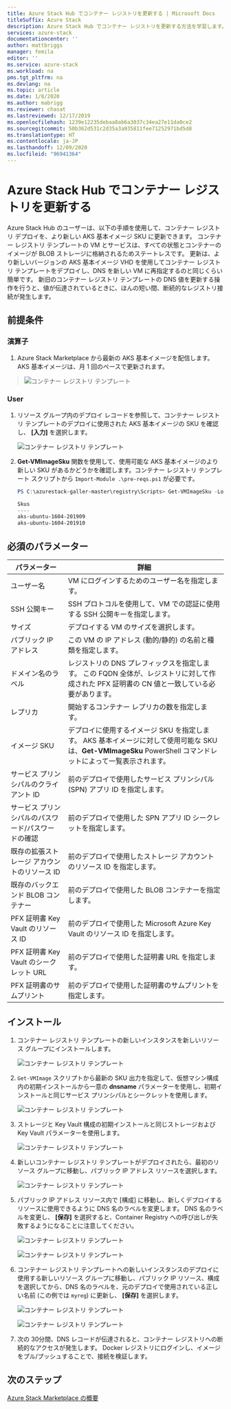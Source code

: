 ```yaml
---
title: Azure Stack Hub でコンテナー レジストリを更新する | Microsoft Docs
titleSuffix: Azure Stack
description: Azure Stack Hub でコンテナー レジストリを更新する方法を学習します。
services: azure-stack
documentationcenter: ''
author: mattbriggs
manager: femila
editor: ''
ms.service: azure-stack
ms.workload: na
pms.tgt_pltfrm: na
ms.devlang: na
ms.topic: article
ms.date: 1/8/2020
ms.author: mabrigg
ms.reviewer: chasat
ms.lastreviewed: 12/17/2019
ms.openlocfilehash: 1239e12235debaa8ab6a3037c34ea27e11da0ce2
ms.sourcegitcommit: 50b362d531c2d35a3a935811fee71252971bd5d8
ms.translationtype: HT
ms.contentlocale: ja-JP
ms.lasthandoff: 12/09/2020
ms.locfileid: "96941364"
---
```

# <a name="update-the-container-registry-in-azure-stack-hub"></a>Azure Stack Hub でコンテナー レジストリを更新する

Azure Stack Hub のユーザーは、以下の手順を使用して、コンテナー レジストリ デプロイを、より新しい AKS 基本イメージ SKU に更新できます。 コンテナー レジストリ テンプレートの VM とサービスは、すべての状態とコンテナーのイメージが BLOB ストレージに格納されるためステートレスです。 更新は、より新しいバージョンの AKS 基本イメージ VHD を使用してコンテナー レジストリ テンプレートをデプロイし、DNS を新しい VM に再指定するのと同じくらい簡単です。 新旧のコンテナー レジストリ テンプレートの DNS 値を更新する操作を行うと、値が伝達されているときに、ほんの短い間、断続的なレジストリ接続が発生します。

## <a name="prerequisites"></a>前提条件

### <a name="operator"></a>演算子

1.  Azure Stack Marketplace から最新の AKS 基本イメージを配信します。 AKS 基本イメージは、月 1 回のペースで更新されます。

> ![コンテナー レジストリ テンプレート](./media/container-registry-template-updating-tzl/image1.png)

### <a name="user"></a>User

1.  リソース グループ内のデプロイ レコードを参照して、コンテナー レジストリ テンプレートのデプロイに使用された AKS 基本イメージの SKU を確認し、 **[入力]** を選択します。

    ![コンテナー レジストリ テンプレート](./media/container-registry-template-updating-tzl/image2.png)

2.  **Get-VMImageSku** 関数を使用して、使用可能な AKS 基本イメージのより新しい SKU があるかどうかを確認します。コンテナー レジストリ テンプレート スクリプトから `Import-Module .\pre-reqs.ps1` が必要です。

    ```powershell  
    PS C:\azurestack-galler-master\registry\Scripts> Get-VMImageSku -Location Shanghai
    
    Skus                  
    ----                  
    aks-ubuntu-1604-201909
    aks-ubuntu-1604-201910 
    ```

## <a name="parameters-required"></a>必須のパラメーター

| パラメーター | 詳細 |
| --- | --- |
| ユーザー名 | VM にログインするためのユーザー名を指定します。 |
| SSH 公開キー | SSH プロトコルを使用して、VM での認証に使用する SSH 公開キーを指定します。 |
| サイズ | デプロイする VM のサイズを選択します。 |
| パブリック IP アドレス | この VM の IP アドレス (動的/静的) の名前と種類を指定します。 |
| ドメイン名のラベル | レジストリの DNS プレフィックスを指定します。 この FQDN 全体が、レジストリに対して作成された PFX 証明書の CN 値と一致している必要があります。 |
| レプリカ | 開始するコンテナー レプリカの数を指定します。 |
| イメージ SKU | デプロイに使用するイメージ SKU を指定します。 AKS 基本イメージに対して使用可能な SKU は、**Get-VMImageSku** PowerShell コマンドレットによって一覧表示されます。 |
| サービス プリンシパルのクライアント ID | 前のデプロイで使用したサービス プリンシパル (SPN) アプリ ID を指定します。 |
| サービス プリンシパルのパスワード/パスワードの確認 | 前のデプロイで使用した SPN アプリ ID シークレットを指定します。 |
| 既存の拡張ストレージ アカウントのリソース ID | 前のデプロイで使用したストレージ アカウントのリソース ID を指定します。 |
| 既存のバックエンド BLOB コンテナー | 前のデプロイで使用した BLOB コンテナーを指定します。 |
| PFX 証明書 Key Vault のリソース ID | 前のデプロイで使用した Microsoft Azure Key Vault のリソース ID を指定します。 |
| PFX 証明書 Key Vault のシークレット URL | 前のデプロイで使用した証明書 URL を指定します。 |
| PFX 証明書のサムプリント | 前のデプロイで使用した証明書のサムプリントを指定します。 |

## <a name="installation"></a>インストール

1.  コンテナー レジストリ テンプレートの新しいインスタンスを新しいリソース グループにインストールします。

    ![コンテナー レジストリ テンプレート](./media/container-registry-template-updating-tzl/image3.png)

2.  `Get-VMImage` スクリプトから最新の SKU 出力を指定して、仮想マシン構成内の初期インストールから一意の **dnsname** パラメーターを使用し、初期インストールと同じサービス プリンシパルとシークレットを使用します。

    ![コンテナー レジストリ テンプレート](./media/container-registry-template-updating-tzl/image4.png)

3.  ストレージと Key Vault 構成の初期インストールと同じストレージおよび Key Vault パラメーターを使用します。

    ![コンテナー レジストリ テンプレート](./media/container-registry-template-updating-tzl/image5.png)

1.  新しいコンテナー レジストリ テンプレートがデプロイされたら、最初のリソース グループに移動し、パブリック IP アドレス リソースを選択します。

    ![コンテナー レジストリ テンプレート](./media/container-registry-template-updating-tzl/image6.png)

1.  パブリック IP アドレス リソース内で [構成] に移動し、新しくデプロイするリソースに使用できるように DNS 名のラベルを変更します。 DNS 名のラベルを変更し、 **[保存]** を選択すると、Container Registry への呼び出しが失敗するようになることに注意してください。

    ![コンテナー レジストリ テンプレート](./media/container-registry-template-updating-tzl/image7.png)
    
    ![コンテナー レジストリ テンプレート](./media/container-registry-template-updating-tzl/image8.png)

2.  コンテナー レジストリ テンプレートへの新しいインスタンスのデプロイに使用する新しいリソース グループに移動し、パブリック IP リソース、構成を選択してから、DNS 名のラベルを、元のデプロイで使用されている正しい名前 (この例では `myreg`) に更新し、 **[保存]** を選択します。

    ![コンテナー レジストリ テンプレート](./media/container-registry-template-updating-tzl/image9.png)
    
    ![コンテナー レジストリ テンプレート](./media/container-registry-template-updating-tzl/image10.png)

3.  次の 30分間、DNS レコードが伝達されると、コンテナー レジストリへの断続的なアクセスが発生します。 Docker レジストリにログインし、イメージをプル/プッシュすることで、接続を検証します。

## <a name="next-steps"></a>次のステップ

[Azure Stack Marketplace の概要](../../operator/azure-stack-marketplace.md)
